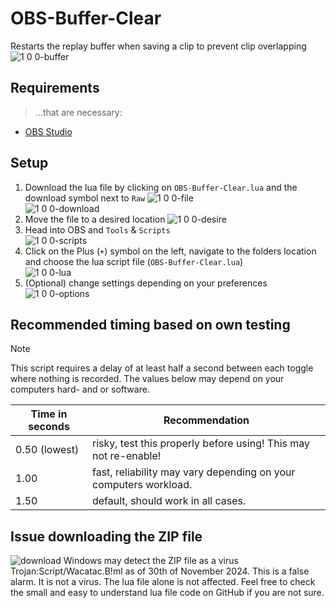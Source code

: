 # OBS-Buffer-Clear

Restarts the replay buffer when saving a clip to prevent clip overlapping
![1 0 0-buffer](https://github.com/user-attachments/assets/aa9c3275-b730-4634-951e-40414e9b3459)

## Requirements

> ...that are necessary:
- [OBS Studio](https://obsproject.com/de/download)

## Setup

1. Download the lua file by clicking on `OBS-Buffer-Clear.lua` and the download symbol next to `Raw`
![1 0 0-file](https://github.com/user-attachments/assets/26a80734-4de7-478e-8735-6aa2038b2939)\
![1 0 0-download](https://github.com/user-attachments/assets/58cdfbe9-d311-4d14-a155-26d06fe2031c)
2. Move the file to a desired location
![1 0 0-desire](https://github.com/user-attachments/assets/81693987-c5ac-40ad-900d-92ff84ed32c8)
3. Head into OBS and `Tools` & `Scripts`\
![1 0 0-scripts](https://github.com/user-attachments/assets/07f5feba-54df-4d7a-a0a5-3409582e9c39)
4. Click on the Plus (`+`) symbol on the left, navigate to the folders location and choose the lua script file (`OBS-Buffer-Clear.lua`)\
![1 0 0-lua](https://github.com/user-attachments/assets/b49e911a-dda4-4077-b385-14d321e2f772)
5. (Optional) change settings depending on your preferences\
![1 0 0-options](https://github.com/user-attachments/assets/ff6ee01c-d4d2-48a5-bfda-4b1442c7baa0)

## Recommended timing based on own testing

> [!Note]
> This script requires a delay of at least half a second between each toggle where nothing is recorded.
> The values below may depend on your computers hard- and or software.

| Time in seconds | Recommendation |
| --- | --- |
| 0.50 (lowest) | risky, test this properly before using! This may not re-enable! |
| 1.00 | fast, reliability may vary depending on your computers workload. |
| 1.50 | default, should work in all cases. |

## Issue downloading the ZIP file

![download](https://github.com/user-attachments/assets/d2e5ab6b-67db-41b9-9a76-d833f3825e4a)
Windows may detect the ZIP file as a virus Trojan:Script/Wacatac.B!ml as of 30th of November 2024. This is a false alarm. It is not a virus.
The lua file alone is not affected. Feel free to check the small and easy to understand lua file code on GitHub if you are not sure.